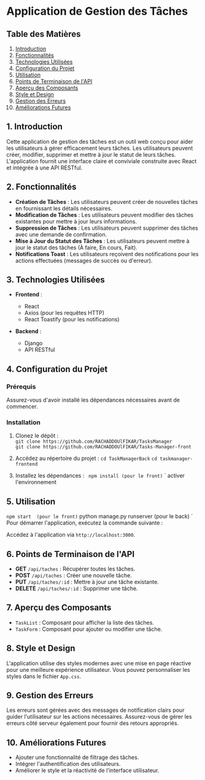 # Application de Gestion des Tâches

## Table des Matières

1. [Introduction](#introduction)
2. [Fonctionnalités](#fonctionnalités)
3. [Technologies Utilisées](#technologies-utilisées)
4. [Configuration du Projet](#configuration-du-projet)
5. [Utilisation](#utilisation)
6. [Points de Terminaison de l'API](#points-de-terminaison-de-lapi)
7. [Aperçu des Composants](#aperçu-des-composants)
8. [Style et Design](#style-et-design)
9. [Gestion des Erreurs](#gestion-des-erreurs)
10. [Améliorations Futures](#améliorations-futures)

## 1. Introduction

Cette application de gestion des tâches est un outil web conçu pour aider les utilisateurs à gérer efficacement leurs tâches. Les utilisateurs peuvent créer, modifier, supprimer et mettre à jour le statut de leurs tâches. L'application fournit une interface claire et conviviale construite avec React et intégrée à une API RESTful.

## 2. Fonctionnalités

- **Création de Tâches** : Les utilisateurs peuvent créer de nouvelles tâches en fournissant les détails nécessaires.
- **Modification de Tâches** : Les utilisateurs peuvent modifier des tâches existantes pour mettre à jour leurs informations.
- **Suppression de Tâches** : Les utilisateurs peuvent supprimer des tâches avec une demande de confirmation.
- **Mise à Jour du Statut des Tâches** : Les utilisateurs peuvent mettre à jour le statut des tâches (À faire, En cours, Fait).
- **Notifications Toast** : Les utilisateurs reçoivent des notifications pour les actions effectuées (messages de succès ou d'erreur).

## 3. Technologies Utilisées

- **Frontend** : 
  - React
  - Axios (pour les requêtes HTTP)
  - React Toastify (pour les notifications)

- **Backend** : 
  - Django
  - API RESTful

## 4. Configuration du Projet

### Prérequis

Assurez-vous d'avoir installé les dépendances nécessaires avant de commencer. 

### Installation

1. Clonez le dépôt :</br>
`git clone https://github.com/RACHADDOUlFIKAR/TasksManager`</br>
`git clone https://github.com/RACHADDOUlFIKAR/Tasks-Manager-front`
  
3. Accédez au répertoire du projet :
`cd TaskManagerBack`
`cd taskmanager-frontend`
4. Installez les dépendances :
`  npm install (pour le front) `
`  activer l'environnement 


## 5. Utilisation 

`npm start  (pour le front)`
python manage.py runserver (pour le back) `
Pour démarrer l'application, exécutez la commande suivante :

Accédez à l'application via `http://localhost:3000`.

## 6. Points de Terminaison de l'API

- **GET** `/api/taches` : Récupérer toutes les tâches.
- **POST** `/api/taches` : Créer une nouvelle tâche.
- **PUT** `/api/taches/:id` : Mettre à jour une tâche existante.
- **DELETE** `/api/taches/:id` : Supprimer une tâche.

## 7. Aperçu des Composants

- `TaskList` : Composant pour afficher la liste des tâches.
- `TaskForm` : Composant pour ajouter ou modifier une tâche.

## 8. Style et Design

L'application utilise des styles modernes avec une mise en page réactive pour une meilleure expérience utilisateur. Vous pouvez personnaliser les styles dans le fichier `App.css`.

## 9. Gestion des Erreurs

Les erreurs sont gérées avec des messages de notification clairs pour guider l'utilisateur sur les actions nécessaires. Assurez-vous de gérer les erreurs côté serveur également pour fournir des retours appropriés.

## 10. Améliorations Futures

- Ajouter une fonctionnalité de filtrage des tâches.
- Intégrer l'authentification des utilisateurs.
- Améliorer le style et la réactivité de l'interface utilisateur.
